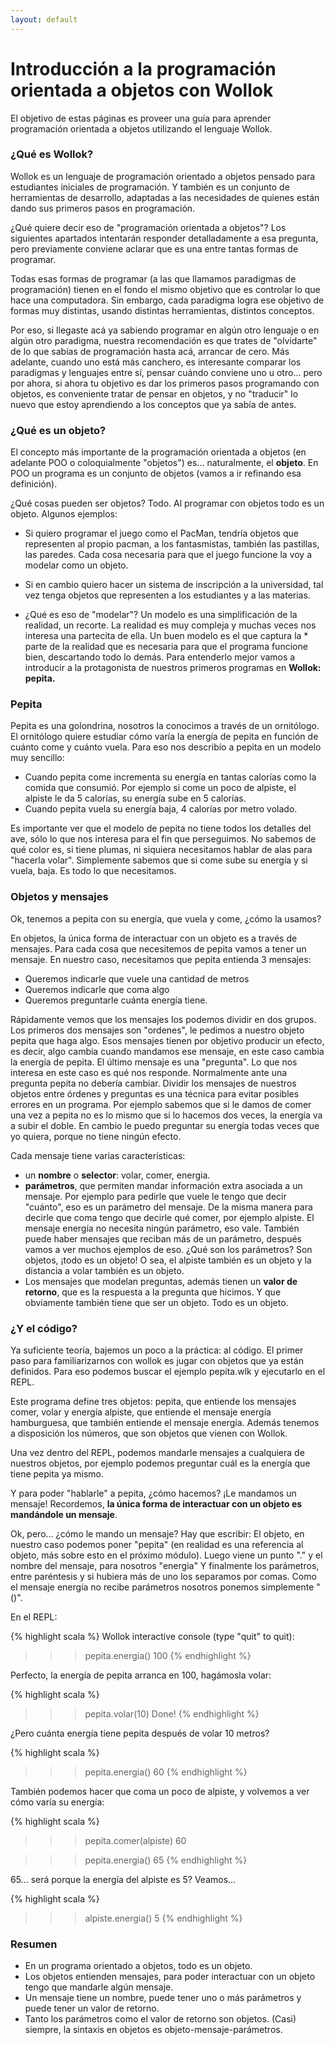 ```yaml
---
layout: default
---
```


# Introducción a la programación orientada a objetos con Wollok
El objetivo de estas páginas es proveer una guía para aprender programación orientada a objetos utilizando el lenguaje Wollok.

### ¿Qué es Wollok?

Wollok es un lenguaje de programación orientado a objetos pensado para estudiantes iniciales de programación. Y también es un conjunto de herramientas de desarrollo, adaptadas a las necesidades de quienes están dando sus primeros pasos en programación.

¿Qué quiere decir eso de "programación orientada a objetos"? 
Los siguientes apartados intentarán responder detalladamente a esa pregunta, pero previamente conviene aclarar que es una entre tantas formas de programar. 

Todas esas formas de programar (a las que llamamos paradigmas de programación) tienen en el fondo el mismo objetivo que es controlar lo que hace una computadora. Sin embargo, cada paradigma logra ese objetivo de formas muy distintas, usando distintas herramientas, distintos conceptos.

Por eso, si llegaste acá ya sabiendo programar en algún otro lenguaje o en algún otro paradigma, nuestra recomendación es que trates de "olvidarte" de lo que sabías de programación hasta acá, arrancar de cero. Más adelante, cuando uno está más canchero, es interesante comparar los paradigmas y lenguajes entre sí, pensar cuándo conviene uno u otro... pero por ahora, si ahora tu objetivo es dar los primeros pasos programando con objetos, es conveniente tratar de pensar en objetos, y no "traducir" lo nuevo que estoy aprendiendo a los conceptos que ya sabía de antes. 


### ¿Qué es un objeto?

El concepto más importante de la programación orientada a objetos (en adelante POO o coloquialmente "objetos") es... naturalmente, el **objeto**. En POO un programa es un conjunto de objetos (vamos a ir refinando esa definición).

¿Qué cosas pueden ser objetos? Todo. Al programar con objetos todo es un objeto. 
Algunos ejemplos:

* Si quiero programar el juego como el PacMan, tendría objetos que representen al propio pacman, a los fantasmistas, también las pastillas, las paredes. Cada cosa necesaria para que el juego funcione la voy a modelar como un objeto. 
* Si en cambio quiero hacer un sistema de inscripción a la universidad, tal vez tenga objetos que representen a los estudiantes y a las materias.


* ¿Qué es eso de "modelar"?
Un modelo es una simplificación de la realidad, un recorte. La realidad es muy compleja y muchas veces nos interesa una partecita de ella. Un buen modelo es el que captura la * parte de la realidad que es necesaria para que el programa funcione bien, descartando 
todo lo demás. 
Para entenderlo mejor vamos a introducir a la protagonista de nuestros primeros programas en **Wollok: pepita.**

### Pepita

Pepita es una golondrina, nosotros la conocimos a través de un ornitólogo. El ornitólogo quiere estudiar cómo varía la energía de pepita en función de cuánto come y cuánto vuela. Para eso nos describío a pepita en un modelo muy sencillo:

* Cuando pepita come incrementa su energía en tantas calorías como la comida que consumió. Por ejemplo si come un poco de alpiste, el alpiste le da 5 calorías, su energía sube en 5 calorías.
* Cuando pepita vuela su energía baja, 4 calorías por metro volado.

Es importante ver que el modelo de pepita no tiene todos los detalles del ave, sólo lo que nos interesa para el fin que perseguimos. No sabemos de qué color es, si tiene plumas, ni siquiera necesitamos hablar de alas para "hacerla volar". Simplemente sabemos que si come sube su energía y si vuela, baja. Es todo lo que necesitamos.

### Objetos y mensajes

Ok, tenemos a pepita con su energía, que vuela y come, ¿cómo la usamos?

En objetos, la única forma de interactuar con un objeto es a través de mensajes. Para cada cosa que necesitemos de pepita vamos a tener un mensaje. En nuestro caso, necesitamos que pepita entienda 3 mensajes:

* Queremos indicarle que vuele una cantidad de metros
* Queremos indicarle que coma algo
* Queremos preguntarle cuánta energía tiene.

Rápidamente vemos que los mensajes los podemos dividir en dos grupos. Los primeros dos mensajes son "ordenes", le pedimos a nuestro objeto pepita que haga algo. Esos mensajes tienen por objetivo producir un efecto, es decir, algo cambia cuando mandamos ese mensaje, en este caso cambia la energía de pepita. 
El último mensaje es una "pregunta". Lo que nos interesa en este caso es qué nos responde. Normalmente ante una pregunta pepita no debería cambiar. 
Dividir los mensajes de nuestros objetos entre órdenes y preguntas es una técnica para evitar posibles errores en un programa. Por ejemplo sabemos que si le damos de comer una vez a pepita no es lo mismo que si lo hacemos dos veces, la energía va a subir el doble. En cambio le puedo preguntar su energía todas veces que yo quiera, porque no tiene ningún efecto.

Cada mensaje tiene varias características:

* un **nombre** o **selector**: volar, comer, energia.
* **parámetros**, que permiten mandar información extra asociada a un mensaje. Por ejemplo para pedirle que vuele le tengo que decir "cuánto", eso es un parámetro del mensaje. De la misma manera para decirle que coma tengo que decirle qué comer, por ejemplo alpiste. El mensaje energía no necesita ningún parámetro, eso vale. También puede haber mensajes que reciban más de un parámetro, después vamos a ver muchos ejemplos de eso.
¿Qué son los parámetros? Son objetos, ¡todo es un objeto! O sea, el alpiste también es un objeto y la distancia a volar también es un objeto.
* Los mensajes que modelan preguntas, además tienen un **valor de retorno**, que es la respuesta a la pregunta que hicimos. Y que obviamente también tiene que ser un objeto. Todo es un objeto.

### ¿Y el código?

Ya suficiente teoría, bajemos un poco a la práctica: al código. El primer paso para familiarizarnos con wollok es jugar con objetos que ya están definidos. Para eso podemos buscar el ejemplo pepita.wlk y ejecutarlo en el REPL.

Este programa define tres objetos:
pepita, que entiende los mensajes comer, volar y energía
alpiste, que entiende el mensaje energía
hamburguesa, que también entiende el mensaje energía.
Además tenemos a disposición los números, que son objetos que vienen con Wollok.


Una vez dentro del REPL, podemos mandarle mensajes a cualquiera de nuestros objetos, por ejemplo podemos preguntar cuál es la energía que tiene pepita ya mismo. 

Y para poder "hablarle" a pepita, ¿cómo hacemos? ¡Le mandamos un mensaje!
Recordemos, **la única forma de interactuar con un objeto es mandándole un mensaje**.

Ok, pero... ¿cómo le mando un mensaje?
Hay que escribir:
El objeto, en nuestro caso podemos poner "pepita" (en realidad es una referencia al objeto, más sobre esto en el próximo módulo).
Luego viene un punto "." y el nombre del mensaje, para nosotros "energia"
Y finalmente los parámetros, entre paréntesis y si hubiera más de uno los separamos por comas. Como el mensaje energía no recibe parámetros nosotros ponemos simplemente "()".

En el REPL:

{% highlight scala %}
Wollok interactive console (type "quit" to quit): 
>>> pepita.energia()
100
{% endhighlight %}


Perfecto, la energía de pepita arranca en 100, hagámosla volar:

{% highlight scala %}
>>> pepita.volar(10)
Done!
{% endhighlight %}


¿Pero cuánta energía tiene pepita después de volar 10 metros?

{% highlight scala %}
>>> pepita.energia()
60
{% endhighlight %}


También podemos hacer que coma un poco de alpiste, y volvemos a ver cómo varía su energía:

{% highlight scala %}
>>> pepita.comer(alpiste)
60

>>> pepita.energia()
65
{% endhighlight %}


65... será porque la energía del alpiste es 5? Veamos...

{% highlight scala %}
>>> alpiste.energia()
5
{% endhighlight %}


###  Resumen

* En un programa orientado a objetos, todo es un objeto.
* Los objetos entienden mensajes, para poder interactuar con un objeto tengo que mandarle algún mensaje.
* Un mensaje tiene un nombre, puede tener uno o más parámetros y puede tener un valor de retorno.
* Tanto los parámetros como el valor de retorno son objetos.
(Casi) siempre, la sintaxis en objetos es objeto-mensaje-parámetros.